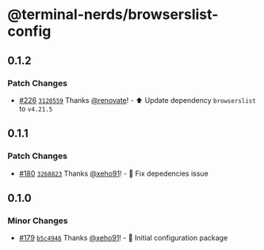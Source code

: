 # @terminal-nerds/browserslist-config<!-- markdownlint-disable line-length list-marker-space no-duplicate-header ul-style -->

## 0.1.2

### Patch Changes

-   [#226](https://github.com/terminal-nerds/configs/pull/226) [`3120559`](https://github.com/terminal-nerds/configs/commit/31205596ce985886cdac71d5f5aff86ce52920f8) Thanks [@renovate](https://github.com/apps/renovate)! - ⬆️ Update dependency `browserslist` to `v4.21.5`

## 0.1.1

### Patch Changes

-   [#180](https://github.com/terminal-nerds/configs/pull/180) [`3268823`](https://github.com/terminal-nerds/configs/commit/326882328021d44f6a1fb8e0015473d7525715ec) Thanks [@xeho91](https://github.com/xeho91)! - 🐛 Fix depedencies issue

## 0.1.0

### Minor Changes

-   [#179](https://github.com/terminal-nerds/configs/pull/179) [`b5c4946`](https://github.com/terminal-nerds/configs/commit/b5c4946179c16150fb30a97df1b3f7597eda621b) Thanks [@xeho91](https://github.com/xeho91)! - 🎉 Initial configuration package
